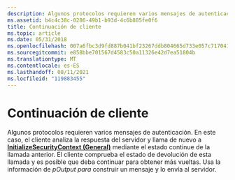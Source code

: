 ```yaml
---
description: Algunos protocolos requieren varios mensajes de autenticación.
ms.assetid: b4c4c38c-0286-49b1-b93d-4c6b885fe0f6
title: Continuación de cliente
ms.topic: article
ms.date: 05/31/2018
ms.openlocfilehash: 007a6fbc3d9fd887b041bf23267ddb804665d733e057c717041ae02b3bb53513
ms.sourcegitcommit: e858bbe701567d4583c50a11326e42d7ea51804b
ms.translationtype: MT
ms.contentlocale: es-ES
ms.lasthandoff: 08/11/2021
ms.locfileid: "119883455"
---
```

# <a name="client-continuation"></a>Continuación de cliente

Algunos protocolos requieren varios mensajes de autenticación. En este caso, el cliente analiza la respuesta del servidor y llama de nuevo a [**InitializeSecurityContext (General)**](/windows/win32/api/sspi/nf-sspi-initializesecuritycontexta) mediante el estado continue de la llamada anterior. El cliente comprueba el estado de devolución de esta llamada y es posible que deba continuar para obtener más vueltas. Usa la información de *pOutput para* construir un mensaje y lo envía al servidor.

 

 
